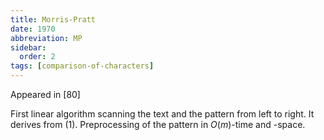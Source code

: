 ```yaml
---
title: Morris-Pratt
date: 1970
abbreviation: MP
sidebar:
  order: 2
tags: [comparison-of-characters]
---
```


Appeared in [80]

First linear algorithm scanning the text and the pattern from left to right.
It derives from (1). Preprocessing of the pattern in $O(m)$-time and -space.